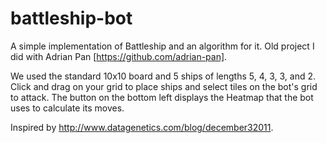 # battleship-bot
  A simple implementation of Battleship and an algorithm for it. Old project I did with Adrian Pan [https://github.com/adrian-pan]. 

We used the standard 10x10 board and 5 ships of lengths 5, 4, 3, 3, and 2. Click and drag on your grid to place ships and select tiles on the bot's grid to attack. The button on the bottom left displays the Heatmap that the bot uses to calculate its moves. 

Inspired by http://www.datagenetics.com/blog/december32011. 
